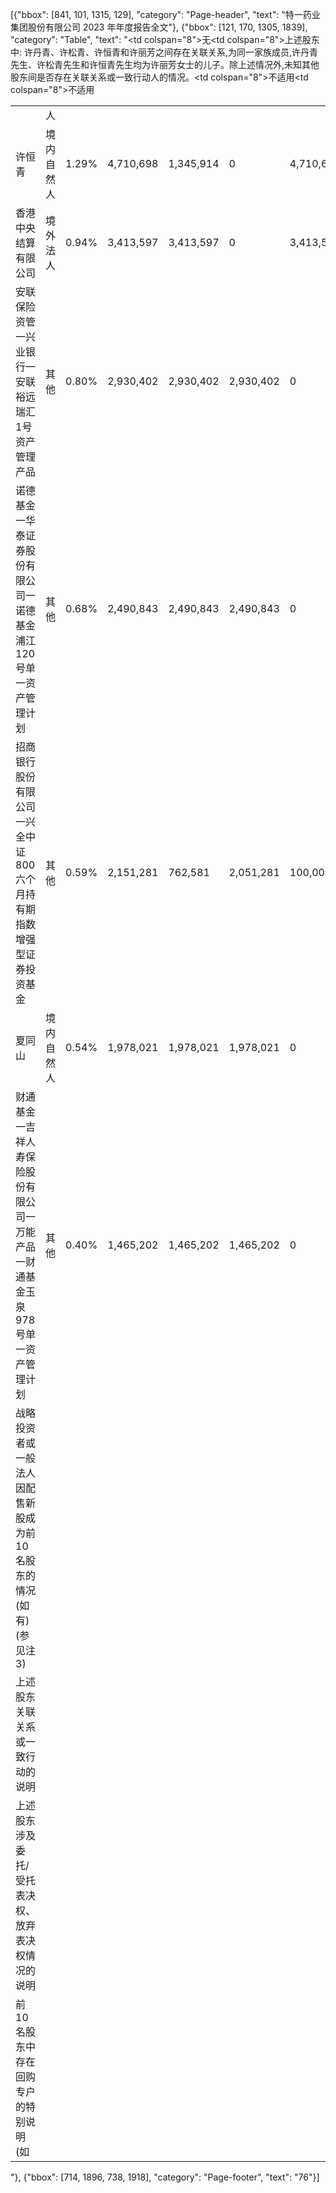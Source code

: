 [{"bbox": [841, 101, 1315, 129], "category": "Page-header", "text": "特一药业集团股份有限公司 2023 年年度报告全文"}, {"bbox": [121, 170, 1305, 1839], "category": "Table", "text": "<table><tr><td></td><td>人</td><td></td><td></td><td></td><td></td><td></td><td></td><td></td></tr><tr><td>许恒青</td><td>境内自然人</td><td>1.29%</td><td>4,710,698</td><td>1,345,914</td><td>0</td><td>4,710,698</td><td>不适用</td><td>0</td></tr><tr><td>香港中央结算有限公司</td><td>境外法人</td><td>0.94%</td><td>3,413,597</td><td>3,413,597</td><td>0</td><td>3,413,597</td><td>不适用</td><td>0</td></tr><tr><td>安联保险资管一兴业银行一安联裕远瑞汇1号资产管理产品</td><td>其他</td><td>0.80%</td><td>2,930,402</td><td>2,930,402</td><td>2,930,402</td><td>0</td><td>不适用</td><td>0</td></tr><tr><td>诺德基金一华泰证券股份有限公司一诺德基金浦江120号单一资产管理计划</td><td>其他</td><td>0.68%</td><td>2,490,843</td><td>2,490,843</td><td>2,490,843</td><td>0</td><td>不适用</td><td>0</td></tr><tr><td>招商银行股份有限公司一兴全中证800六个月持有期指数增强型证券投资基金</td><td>其他</td><td>0.59%</td><td>2,151,281</td><td>762,581</td><td>2,051,281</td><td>100,000</td><td>不适用</td><td>0</td></tr><tr><td>夏同山</td><td>境内自然人</td><td>0.54%</td><td>1,978,021</td><td>1,978,021</td><td>1,978,021</td><td>0</td><td>不适用</td><td>0</td></tr><tr><td>财通基金一吉祥人寿保险股份有限公司一万能产品一财通基金玉泉978号单一资产管理计划</td><td>其他</td><td>0.40%</td><td>1,465,202</td><td>1,465,202</td><td>1,465,202</td><td>0</td><td>不适用</td><td>0</td></tr><tr><td>战略投资者或一般法人因配售新股成为前10名股东的情况(如有)(参见注3)</td><td colspan=\"8\">无</td></tr><tr><td>上述股东关联关系或一致行动的说明</td><td colspan=\"8\">上述股东中: 许丹青、许松青、许恒青和许丽芳之间存在关联关系,为同一家族成员,许丹青先生、许松青先生和许恒青先生均为许丽芳女士的儿子。除上述情况外,未知其他股东间是否存在关联关系或一致行动人的情况。</td></tr><tr><td>上述股东涉及委托/受托表决权、放弃表决权情况的说明</td><td colspan=\"8\">不适用</td></tr><tr><td>前10名股东中存在回购专户的特别说明(如</td><td colspan=\"8\">不适用</td></tr></table>"}, {"bbox": [714, 1896, 738, 1918], "category": "Page-footer", "text": "76"}]